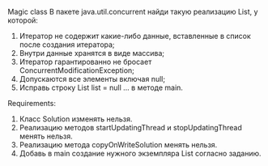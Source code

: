 Magic class
В пакете java.util.concurrent найди такую реализацию List, у которой:
1. Итератор не содержит какие-либо данные, вставленные в список после создания итератора;
2. Внутри данные хранятся в виде массива;
3. Итератор гарантированно не бросает ConcurrentModificationException;
4. Допускаются все элементы включая null;
5. Исправь строку List<String> list = null ... в методе main.


Requirements:
1. Класс Solution изменять нельзя.
2. Реализацию методов startUpdatingThread и stopUpdatingThread менять нельзя.
3. Реализацию метода copyOnWriteSolution менять нельзя.
4. Добавь в main создание нужного экземпляра List согласно заданию.
